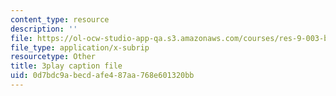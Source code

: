 ```yaml
---
content_type: resource
description: ''
file: https://ol-ocw-studio-app-qa.s3.amazonaws.com/courses/res-9-003-brains-minds-and-machines-summer-course-summer-2015/0d7bdc9abecdafe487aa768e601320bb_1kel8U86EVE.srt
file_type: application/x-subrip
resourcetype: Other
title: 3play caption file
uid: 0d7bdc9a-becd-afe4-87aa-768e601320bb
---
```


